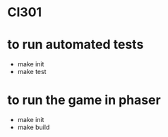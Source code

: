 # CI301

# to run automated tests
- make init
- make test

# to run the game in phaser
- make init
- make build
